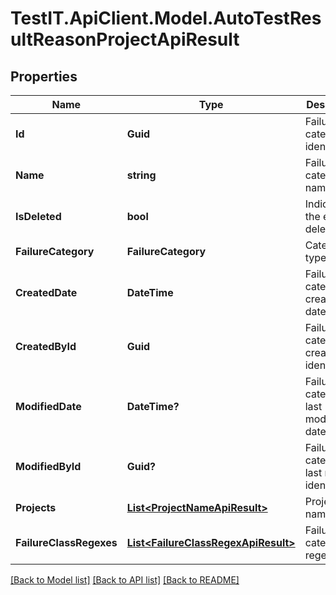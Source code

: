 # TestIT.ApiClient.Model.AutoTestResultReasonProjectApiResult

## Properties

Name | Type | Description | Notes
------------ | ------------- | ------------- | -------------
**Id** | **Guid** | Failure category identifier | 
**Name** | **string** | Failure category name | [optional] 
**IsDeleted** | **bool** | Indicates if the entity is deleted | 
**FailureCategory** | **FailureCategory** | Category type | 
**CreatedDate** | **DateTime** | Failure category creation date | 
**CreatedById** | **Guid** | Failure category creator identifier | 
**ModifiedDate** | **DateTime?** | Failure category last modification date | [optional] 
**ModifiedById** | **Guid?** | Failure category last modifier identifier | [optional] 
**Projects** | [**List&lt;ProjectNameApiResult&gt;**](ProjectNameApiResult.md) | Projects names | 
**FailureClassRegexes** | [**List&lt;FailureClassRegexApiResult&gt;**](FailureClassRegexApiResult.md) | Failure category regexes | 

[[Back to Model list]](../README.md#documentation-for-models) [[Back to API list]](../README.md#documentation-for-api-endpoints) [[Back to README]](../README.md)

